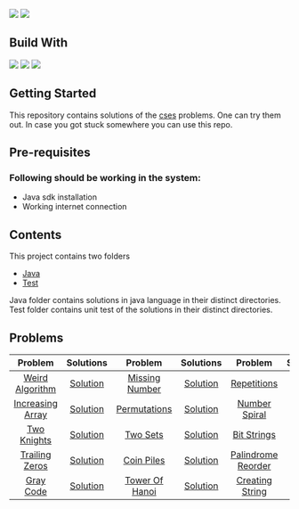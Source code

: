 ![](https://img.shields.io/github/languages/count/PawanRoy1997/CSES-Solutions)
![](https://img.shields.io/github/workflow/status/PawanRoy1997/CSES-Solutions/Testing)

## Build With

![](https://img.shields.io/badge/Lang-Java-informational?style=flat&logo=java&logoColor=white)
![](https://img.shields.io/badge/Build_Tool-Gradle-informational?style=flat&logo=gradle&logoColor=white)
![](https://img.shields.io/badge/Testing-JUnit-informational?style=flat&logo=junit5&logoColor=white)

## Getting Started

This repository contains solutions of the [cses](https://cses.fi) problems. One can try them out. In case you got stuck
somewhere you can use this repo.

## Pre-requisites

### Following should be working in the system:

- Java sdk installation
- Working internet connection

## Contents

This project contains two folders

- [Java](src/main/java)
- [Test](src/test/java)

Java folder contains solutions in java language in their distinct directories. Test folder contains unit test of the
solutions in their distinct directories.

## Problems

|                     Problem                     |                        Solutions                        |                   Problem                   |                       Solutions                       |                     Problem                      |                         Solutions                         |
|:-----------------------------------------------:|:-------------------------------------------------------:|:-------------------------------------------:|:-----------------------------------------------------:|:------------------------------------------------:|:---------------------------------------------------------:|
|  [Weird Algorithm](Problems/WeirdAlgorithm.md)  | [Solution](src/main/java/weirdAlgorithm/Solution.java)  | [Missing Number](Problems/MissingNumber.md) | [Solution](src/main/java/missingNumber/Solution.java) |      [Repetitions](Problems/Repetitions.md)      |    [Solution](src/main/java/repetitions/Solution.java)    |
| [Increasing Array](Problems/IncreasingArray.md) | [Solution](src/main/java/increasingArray/Solution.java) |  [Permutations](Problems/Permutations.md)   | [Solution](src/main/java/permutations/Solution.java)  |    [Number Spiral](Problems/NumberSpiral.md)     |   [Solution](src/main/java/numberSpiral/Solution.java)    |
|      [Two Knights](Problems/TwoKnights.md)      |   [Solution](src/main/java/twoKnights/Solution.java)    |       [Two Sets](Problems/TwoSets.md)       |    [Solution](src/main/java/twoSets/Solution.java)    |      [Bit Strings](Problems/BitStrings.md)       |    [Solution](src/main/java/bitStrings/Solution.java)     |
|   [Trailing Zeros](Problems/TrailingZeros.md)   |  [Solution](src/main/java/trailingZeros/Solution.java)  |     [Coin Piles](Problems/CoinPiles.md)     |   [Solution](src/main/java/coinPiles/Solution.java)   | [Palindrome Reorder](Problems/PalindromeReorder) | [Solution](src/main/java/palindromeReorder/Solution.java) |
|       [Gray Code ](Problems/GrayCode.md)        |    [Solution](src/main/java/grayCode/Solution.java)     | [Tower Of Hanoi](Problems/TowerOfHanoi.md)  | [Solution](src/main/java/towerOfHanoi/Solution.java)  |  [Creating String](Problems/CreatingString.md)   |  [Solution](src/main/java/creatingString/Solution.java)   |
